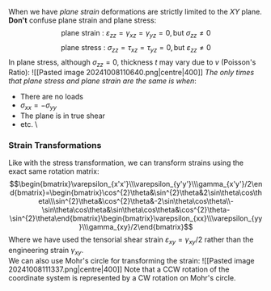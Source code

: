 When we have *plane strain* deformations are strictly limited to the *XY* plane.
**Don't** confuse plane strain and plane stress:
$$\text{plane strain : }\varepsilon_{zz}=\gamma_{xz}=\gamma_{yz}=0,\text{but }\sigma_{zz}\ne 0$$
$$\text{plane stress : }\sigma_{zz}=\tau_{xz}=\tau_{yz}=0,\text{but }\varepsilon_{zz}\ne 0$$
In plane stress, although $\sigma_{zz}=0$, thickness $t$ may vary due to $v$ (Poisson's Ratio):
![[Pasted image 20241008110640.png|centre|400]]
*The only times that plane stress and plane strain are the same is when*:
- There are no loads
- $\sigma_{xx}=-\sigma_{yy}$
- The plane is in true shear
- etc.
\
### Strain Transformations
Like with the stress transformation, we can transform strains using the exact same rotation matrix:
$$\begin{bmatrix}\varepsilon_{x'x'}\\\varepsilon_{y'y'}\\\gamma_{x'y'}/2\end{bmatrix}=\begin{bmatrix}\cos^{2}\theta&\sin^{2}\theta&2\sin\theta\cos\theta\\\sin^{2}\theta&\cos^{2}\theta&-2\sin\theta\cos\theta\\-\sin\theta\cos\theta&\sin\theta\cos\theta&\cos^{2}\theta-\sin^{2}\theta\end{bmatrix}\begin{bmatrix}\varepsilon_{xx}\\\varepsilon_{yy}\\\gamma_{xy}/2\end{bmatrix}$$
Where we have used the tensorial shear strain $\varepsilon_{xy}=\gamma_{xy}/2$ rather than the engineering strain $\gamma_{xy}$.
\
We can also use Mohr's circle for transforming the strain:
![[Pasted image 20241008111337.png|centre|400]]
Note that a CCW rotation of the coordinate system is represented by a CW rotation on Mohr's circle.